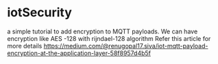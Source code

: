 # iotSecurity
a simple tutorial to add encryption to MQTT payloads. We can have encryption like AES -128 with rijndael-128 algorithm
Refer this article for more details
https://medium.com/@renugopal17.siva/iot-mqtt-payload-encryption-at-the-application-layer-58f8957d4b5f
